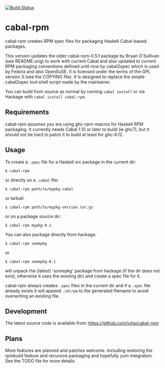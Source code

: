 [![Build Status](https://travis-ci.org/juhp/cabal-rpm.png)](https://travis-ci.org/juhp/cabal-rpm)

# cabal-rpm

cabal-rpm creates RPM spec files for packaging Haskell Cabal-based packages.

This version updates the older cabal-rpm-0.5.1 package by Bryan O'Sullivan
(see README.orig) to work with current Cabal and also updated to current RPM
packaging conventions defined until now by cabal2spec which is used by Fedora
and also OpenSuSE.  It is licensed under the terms of the GPL version 3
(see the COPYING file).  It is designed to replace the simple cabal2spec tool
shell script made by the maintainer.

You can build from source as normal by running `cabal install`
or via Hackage with `cabal install cabal-rpm`.

## Requirements
cabal-rpm assumes you are using ghc-rpm-macros for Haskell RPM packaging.
It currently needs Cabal 1.10 or later to build (ie ghc7),
but it should not be hard to patch it to build at least for ghc-6.12.

## Usage
To create a `.spec` file for a Haskell src package in the current dir:

    $ cabal-rpm

or directly on a `.cabal` file:

    $ cabal-rpm path/to/mypkg.cabal

or tarball:

    $ cabal-rpm path/to/mypkg-version.tar.gz

or on a package source dir:

    $ cabal-rpm mypkg-0.1

You can also package directly from hackage:

    $ cabal-rpm somepkg

or

    $ cabal-rpm somepkg-0.1

will unpack the (latest) 'somepkg' package from hackage
(if the dir does not exist, otherwise it uses the existing dir)
and create a spec file for it.

cabal-rpm always creates `.spec` files in the current dir
and if a `.spec` file already exists it will append `.cblrpm`
to the generated filename to avoid overwriting an existing file.

## Development
The latest source code is available from: https://github.com/juhp/cabal-rpm

## Plans
More features are planned and patches welcome.
Including restoring the rpmbuild feature and recursive
packaging and hopefully yum integration.  See the TODO file
for more details.
